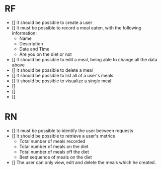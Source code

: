# RF
- [] It should be possible to create a user
- [] It must be possible to record a meal eaten, with the following information:
    - Name
    - Description
    - Date and Time
    - Are you on the diet or not
- [] It should be possible to edit a meal, being able to change all the data above
- [] It should be possible to delete a meal
- [] It should be possible to list all of a user's meals
- [] It should be possible to visualize a single meal
- [] 
- [] 
- [] 

# RN
- [] It must be possible to identify the user between requests
- [] It should be possible to retrieve a user's metrics
    - Total number of meals recorded
    - Total number of meals on the diet
    - Total number of meals off the diet
    - Best sequence of meals on the diet
- [] The user can only view, edit and delete the meals which he created.
